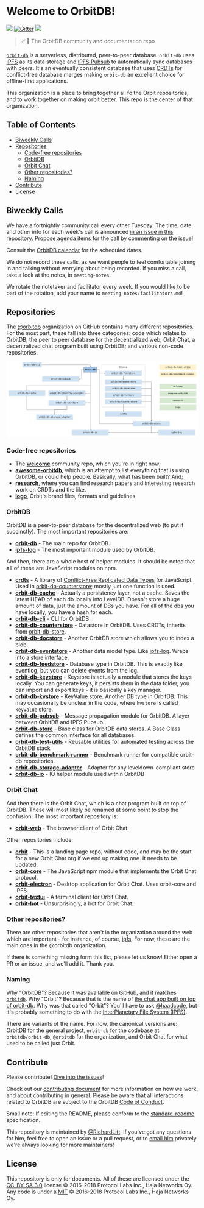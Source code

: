 # Welcome to OrbitDB!

[![](https://img.shields.io/badge/project-orbit-red.svg?style=flat-square)](https://github.com/orbitdb/orbitdb)
[![Gitter](https://img.shields.io/gitter/room/nwjs/nw.js.svg)](https://gitter.im/orbitdb/Lobby)
[![](https://img.shields.io/badge/freenode-%23orbitdb-blue.svg?style=flat-square)](https://webchat.freenode.net/?channels=%23orbitdb)

> ☄️💫 The OrbitDB community and documentation repo

[`orbit-db`](https://github.com/haadcode/orbit-db) is a serverless, distributed, peer-to-peer database. `orbit-db` uses [IPFS](https://ipfs.io/) as its data storage and [IPFS Pubsub](https://github.com/ipfs/go-ipfs/blob/master/core/commands/pubsub.go#L23) to automatically sync databases with peers. It's an eventually consistent database that uses [CRDTs](https://en.wikipedia.org/wiki/Conflict-free_replicated_data_type) for conflict-free database merges making `orbit-db` an excellent choice for offline-first applications.

This organization is a place to bring together all fo the Orbit repositories, and to work together on making orbit better. This repo is the center of that organization.

## Table of Contents

<!-- START doctoc generated TOC please keep comment here to allow auto update -->
<!-- DON'T EDIT THIS SECTION, INSTEAD RE-RUN doctoc TO UPDATE -->


- [Biweekly Calls](#biweekly-calls)
- [Repositories](#repositories)
  - [Code-free repositories](#code-free-repositories)
  - [OrbitDB](#orbitdb)
  - [Orbit Chat](#orbit-chat)
  - [Other repositories?](#other-repositories)
  - [Naming](#naming)
- [Contribute](#contribute)
- [License](#license)

<!-- END doctoc generated TOC please keep comment here to allow auto update -->

## Biweekly Calls

We have a fortnightly community call every other Tuesday. The time, date and other info for each week's call is announced [in an issue in this repository](/issues). Propose agenda items for the call by commenting on the issue!

Consult the [OrbitDB calendar](https://calendar.google.com/calendar/embed?src=orbitdb.org_olkqirjqok6ptbn6p1pekvd2go%40group.calendar.google.com) for the scheduled dates. 

We do not record these calls, as we want people to feel comfortable joining in and talking without worrying about being recorded. If you miss a call, take a look at the notes, in `meeting-notes`.

We rotate the notetaker and facilitator every week. If you would like to be part of the rotation, add your name to `meeting-notes/facilitators.md`!

## Repositories

The [@orbitdb](https://github.com/orbitdb) organization on GitHub contains many different repositories. For the most part, these fall into three categories: code which relates to OrbitDB, the peer to peer database for the decentralized web; Orbit Chat, a decentralized chat program built using OrbitDB; and various non-code repositories.

![OrbitDB Dependency Graph](./images/OrbitDB_Dependency_Graph.jpg)

### Code-free repositories

- The **[welcome](https://github.com/orbitdb/welcome)** community repo, which you're in right now;
- **[awesome-orbitdb](https://github.com/orbitdb/awesome-orbitdb)**, which is an attempt to list everything that is using OrbitDB, or could help people. Basically, what has been built? And;
- **[research](https://github.com/orbitdb/research)**, where you can find research papers and interesting research work on CRDTs and the like.
- **[logo](https://github.com/orbitdb/logo)**, Orbit's brand files, formats and guidelines

### OrbitDB

OrbitDB is a peer-to-peer database for the decentralized web (to put it succinctly). The most important repositories are:

- **[orbit-db](https://github.com/orbitdb/orbit-db)** - The main repo for OrbitDB.
- **[ipfs-log](https://github.com/orbitdb/ipfs-log)** -  The most important module used by OrbitDB.


And then, there are a whole host of helper modules. It should be noted that **all** of these are JavaScript modules on npm.

- **[crdts](https://github.com/orbitdb/crdts)** - A library of [Conflict-Free Replicated Data Types](https://en.wikipedia.org/wiki/Conflict-free_replicated_data_type) for JavaScript. Used in [orbit-db-counterstore](https://github.com/orbitdb/orbit-db-counterstore); mostly just one function is used.
- **[orbit-db-cache](https://github.com/orbitdb/orbit-db-cache)** - Actually a persistency layer, not a cache. Saves the latest HEAD of each db locally into LevelDB. Doesn't store a huge amount of data, just the amount of DBs you have. For all of the dbs you have locally, you have a hash for each.
- **[orbit-db-cli](https://github.com/orbitdb/orbit-db-cli)** - CLI for OrbitDB.
- **[orbit-db-counterstore](https://github.com/orbitdb/orbit-db-counterstore)** - Datastore in OrbitDB. Uses CRDTs, inherits from [orbit-db-store](https://github.com/orbitdb/orbit-db-store).
- **[orbit-db-docstore](https://github.com/orbitdb/orbit-db-docstore)** - Another OrbitDB store which allows you to index a blob.
- **[orbit-db-eventstore](https://github.com/orbitdb/orbit-db-eventstore)** - Another data model type. Like [ipfs-log](https://github.com/orbitdb/ipfs-log). Wraps into a store interface.
- **[orbit-db-feedstore](https://github.com/orbitdb/orbit-db-feedstore)** - Database type in OrbitDB. This is exactly like eventlog, but you can delete events from the log.
- **[orbit-db-keystore](https://github.com/orbitdb/orbit-db-keystore)** - Keystore is actually a module that stores the keys locally. You can generate keys, it persists them in the data folder, you can import and export keys - it is basically a key manager.
- **[orbit-db-kvstore](https://github.com/orbitdb/orbit-db-kvstore)** - KeyValue store. Another DB type in OrbitDB. This may occasionally be unclear in the code, where `kvstore` is called `keyvalue` store.
- **[orbit-db-pubsub](https://github.com/orbitdb/orbit-db-pubsub)** - Message propagation module for OrbitDB. A layer between OrbitDB and IPFS Pubsub.
- **[orbit-db-store](https://github.com/orbitdb/orbit-db-store)** - Base class for OrbitDB data stores. A Base Class defines the common interface for all databases.
- **[orbit-db-test-utils](https://github.com/orbitdb/orbit-db-test-utils)** - Reusable utilities for automated testing across the OrbitDB stack
- **[orbit-db-benchmark-runner](https://github.com/orbitdb/benchmark-runner)** - Benchmark runner for compatible orbit-db repositories.
- **[orbit-db-storage-adapter](https://github.com/orbitdb/orbitdb-storage-adapter)** - Adapter for any leveldown-compliant store
- **[orbit-db-io](https://github.com/orbitdb/orbit-db-io)** - IO helper module used within OrbitDB


### Orbit Chat

And then there is the Orbit Chat, which is a chat program built on top of OrbitDB. These will most likely be renamed at some point to stop the confusion. The most important repository is:

- **[orbit-web](https://github.com/orbitdb/orbit-web)** - The browser client of Orbit Chat.

Other repositories include:

- **[orbit](https://github.com/orbitdb/orbit)** - This is a landing page repo, without code, and may be the start for a new Orbit Chat org if we end up making one. It needs to be updated.
- **[orbit-core](https://github.com/orbitdb/orbit-core)** -
The JavaScript npm module that implements the Orbit Chat protocol.
- **[orbit-electron](https://github.com/orbitdb/orbit-electron)** - Desktop application for Orbit Chat. Uses orbit-core and IPFS.
- **[orbit-textui](https://github.com/orbitdb/orbit-textui)** - A terminal client for Orbit Chat.
- **[orbit-bot](https://github.com/orbitdb/orbit-bot)** - Unsurprisingly, a bot for Orbit Chat.

### Other repositories?

There are other repositories that aren't in the organization around the web which are important - for instance, of course, [ipfs](https://github.com/ipfs/ipfs). For now, these are the main ones in the @orbitdb organization.

If there is something missing form this list, please let us know! Either open a PR or an issue, and we'll add it. Thank you.


### Naming

Why "OrbitDB"? Because it was available on GitHub, and it matches [`orbitdb`](https://github.com/orbitdb/orbit-db). Why "Orbit"? Because that is the name of [the chat app built on top of orbit-db](https://github.com/orbitdb/orbit). Why was that called "Orbit"? You'll have to ask [@haadcode](https://github.com/haadcode), but it's probably something to do with the [InterPlanetary File System (IPFS)](https://github.com/ipfs/ipfs).

There are variants of the name. For now, the canonical versions are: OrbitDB for the general project, `orbit-db` for the codebase at `orbitdb/orbit-db`, `@orbitdb` for the organization, and Orbit Chat for what used to be called just Orbit.

## Contribute

Please contribute! [Dive into the issues](https://github.com/orbitdb/orbitdb/issues)!

Check out our [contributing document](contributing.md) for more information on how we work, and about contributing in general. Please be aware that all interactions related to OrbitDB are subject to the OrbitDB [Code of Conduct](CODE_OF_CONDUCT.md).

Small note: If editing the README, please conform to the [standard-readme](https://github.com/RichardLitt/standard-readme) specification.

This repository is maintained by [@RichardLitt](https://github.com/RichardLitt). If you've got any questions for him, feel free to open an issue or a pull request, or to [email him](mailto:richardlitt@orbitdb.org) privately. we're always looking for more maintainers!

## License

This repository is only for documents. All of these are licensed under the [CC-BY-SA 3.0](LICENSE) license © 2016-2018 Protocol Labs Inc., Haja Networks Oy. Any code is under a [MIT](LICENSE) © 2016-2018 Protocol Labs Inc., Haja Networks Oy.
